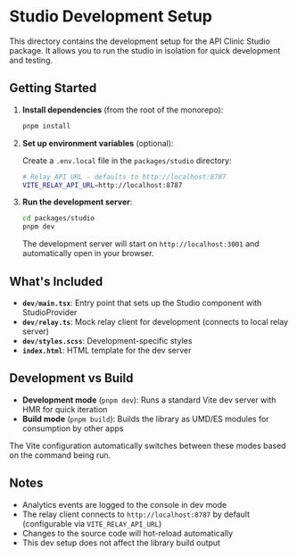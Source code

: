 # Studio Development Setup

This directory contains the development setup for the API Clinic Studio package. It allows you to run the studio in isolation for quick development and testing.

## Getting Started

1. **Install dependencies** (from the root of the monorepo):

   ```bash
   pnpm install
   ```

2. **Set up environment variables** (optional):

   Create a `.env.local` file in the `packages/studio` directory:

   ```bash
   # Relay API URL - defaults to http://localhost:8787
   VITE_RELAY_API_URL=http://localhost:8787
   ```

3. **Run the development server**:

   ```bash
   cd packages/studio
   pnpm dev
   ```

   The development server will start on `http://localhost:3001` and automatically open in your browser.

## What's Included

- **`dev/main.tsx`**: Entry point that sets up the Studio component with StudioProvider
- **`dev/relay.ts`**: Mock relay client for development (connects to local relay server)
- **`dev/styles.scss`**: Development-specific styles
- **`index.html`**: HTML template for the dev server

## Development vs Build

- **Development mode** (`pnpm dev`): Runs a standard Vite dev server with HMR for quick iteration
- **Build mode** (`pnpm build`): Builds the library as UMD/ES modules for consumption by other apps

The Vite configuration automatically switches between these modes based on the command being run.

## Notes

- Analytics events are logged to the console in dev mode
- The relay client connects to `http://localhost:8787` by default (configurable via `VITE_RELAY_API_URL`)
- Changes to the source code will hot-reload automatically
- This dev setup does not affect the library build output
